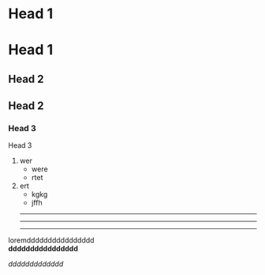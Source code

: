# Head 1
Head 1
=
## Head 2
Head 2
-
### Head 3
Head 3

1. wer
    + were
    + rtet
2. ert
    + kgkg
    + jffh
    ---
    ___
    ***
loremdddddddddddddddd  
__dddddddddddddddd__

_ddddddddddddd_
